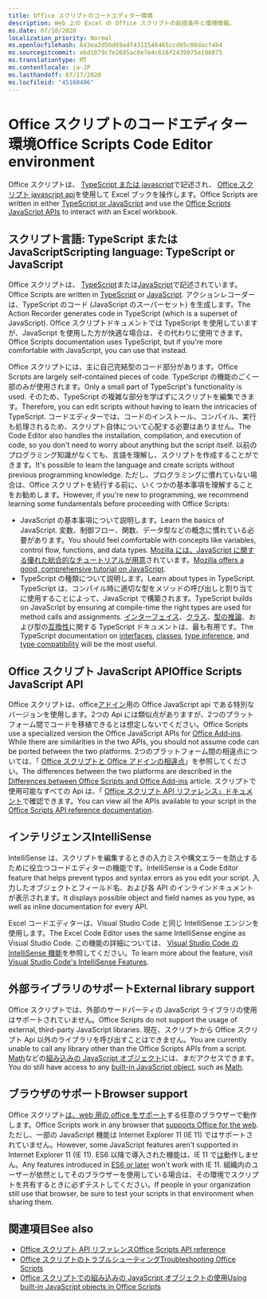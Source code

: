 ```yaml
---
title: Office スクリプトのコードエディター環境
description: Web 上の Excel の Office スクリプトの前提条件と環境情報。
ms.date: 07/10/2020
localization_priority: Normal
ms.openlocfilehash: 643ea2d5bd69adf4311546465ccd65c08dacf4b4
ms.sourcegitcommit: ebd1079c7e2695ac0e7e4c616f2439975e196875
ms.translationtype: MT
ms.contentlocale: ja-JP
ms.lasthandoff: 07/17/2020
ms.locfileid: "45160496"
---
```

# <a name="office-scripts-code-editor-environment"></a><span data-ttu-id="422c3-103">Office スクリプトのコードエディター環境</span><span class="sxs-lookup"><span data-stu-id="422c3-103">Office Scripts Code Editor environment</span></span>

<span data-ttu-id="422c3-104">Office スクリプトは、 [TypeScript または javascript](#scripting-language-typescript-or-javascript)で記述され、 [Office スクリプト javascript api](#office-scripts-javascript-api)を使用して Excel ブックを操作します。</span><span class="sxs-lookup"><span data-stu-id="422c3-104">Office Scripts are written in either [TypeScript or JavaScript](#scripting-language-typescript-or-javascript) and use the [Office Scripts JavaScript APIs](#office-scripts-javascript-api) to interact with an Excel workbook.</span></span>

## <a name="scripting-language-typescript-or-javascript"></a><span data-ttu-id="422c3-105">スクリプト言語: TypeScript または JavaScript</span><span class="sxs-lookup"><span data-stu-id="422c3-105">Scripting language: TypeScript or JavaScript</span></span>

<span data-ttu-id="422c3-106">Office スクリプトは、 [TypeScript](https://www.typescriptlang.org/docs/home.html)または[JavaScript](https://developer.mozilla.org/docs/Web/JavaScript)で記述されています。</span><span class="sxs-lookup"><span data-stu-id="422c3-106">Office Scripts are written in [TypeScript](https://www.typescriptlang.org/docs/home.html) or [JavaScript](https://developer.mozilla.org/docs/Web/JavaScript).</span></span> <span data-ttu-id="422c3-107">アクションレコーダーは、TypeScript のコード (JavaScript のスーパーセット) を生成します。</span><span class="sxs-lookup"><span data-stu-id="422c3-107">The Action Recorder generates code in TypeScript (which is a superset of JavaScript).</span></span> <span data-ttu-id="422c3-108">Office スクリプトドキュメントでは TypeScript を使用していますが、JavaScript を使用した方が快適な場合は、その代わりに使用できます。</span><span class="sxs-lookup"><span data-stu-id="422c3-108">Office Scripts documentation uses TypeScript, but if you're more comfortable with JavaScript, you can use that instead.</span></span>

<span data-ttu-id="422c3-109">Office スクリプトには、主に自己完結型のコード部分があります。</span><span class="sxs-lookup"><span data-stu-id="422c3-109">Office Scripts are largely self-contained pieces of code.</span></span> <span data-ttu-id="422c3-110">TypeScript の機能のごく一部のみが使用されます。</span><span class="sxs-lookup"><span data-stu-id="422c3-110">Only a small part of TypeScript's functionality is used.</span></span> <span data-ttu-id="422c3-111">そのため、TypeScript の複雑な部分を学ばずにスクリプトを編集できます。</span><span class="sxs-lookup"><span data-stu-id="422c3-111">Therefore, you can edit scripts without having to learn the intricacies of TypeScript.</span></span> <span data-ttu-id="422c3-112">コードエディターでは、コードのインストール、コンパイル、実行も処理されるため、スクリプト自体について心配する必要はありません。</span><span class="sxs-lookup"><span data-stu-id="422c3-112">The Code Editor also handles the installation, compilation, and execution of code, so you don't need to worry about anything but the script itself.</span></span> <span data-ttu-id="422c3-113">以前のプログラミング知識がなくても、言語を理解し、スクリプトを作成することができます。</span><span class="sxs-lookup"><span data-stu-id="422c3-113">It's possible to learn the language and create scripts without previous programming knowledge.</span></span> <span data-ttu-id="422c3-114">ただし、プログラミングに慣れていない場合は、Office スクリプトを続行する前に、いくつかの基本事項を理解することをお勧めします。</span><span class="sxs-lookup"><span data-stu-id="422c3-114">However, if you're new to programming, we recommend learning some fundamentals before proceeding with Office Scripts:</span></span>

- <span data-ttu-id="422c3-115">JavaScript の基本事項について説明します。</span><span class="sxs-lookup"><span data-stu-id="422c3-115">Learn the basics of JavaScript.</span></span> <span data-ttu-id="422c3-116">変数、制御フロー、関数、データ型などの概念に慣れている必要があります。</span><span class="sxs-lookup"><span data-stu-id="422c3-116">You should feel comfortable with concepts like variables, control flow, functions, and data types.</span></span> <span data-ttu-id="422c3-117">[Mozilla には、JavaScript に関する優れた総合的なチュートリアルが用意](https://developer.mozilla.org/docs/Web/JavaScript/Guide/Introduction)されています。</span><span class="sxs-lookup"><span data-stu-id="422c3-117">[Mozilla offers a good, comprehensive tutorial on JavaScript](https://developer.mozilla.org/docs/Web/JavaScript/Guide/Introduction).</span></span>
- <span data-ttu-id="422c3-118">TypeScript の種類について説明します。</span><span class="sxs-lookup"><span data-stu-id="422c3-118">Learn about types in TypeScript.</span></span> <span data-ttu-id="422c3-119">TypeScript は、コンパイル時に適切な型をメソッドの呼び出しと割り当てに使用することによって、JavaScript で構築されます。</span><span class="sxs-lookup"><span data-stu-id="422c3-119">TypeScript builds on JavaScript by ensuring at compile-time the right types are used for method calls and assignments.</span></span> <span data-ttu-id="422c3-120">[インターフェイス](https://www.typescriptlang.org/docs/handbook/interfaces.html)、[クラス](https://www.typescriptlang.org/docs/handbook/classes.html)、[型の推論](https://www.typescriptlang.org/docs/handbook/type-inference.html)、および型の[互換性](https://www.typescriptlang.org/docs/handbook/type-compatibility.html)に関する TypeScript ドキュメントは、最も有用です。</span><span class="sxs-lookup"><span data-stu-id="422c3-120">The TypeScript documentation on [interfaces](https://www.typescriptlang.org/docs/handbook/interfaces.html), [classes](https://www.typescriptlang.org/docs/handbook/classes.html), [type inference](https://www.typescriptlang.org/docs/handbook/type-inference.html), and [type compatibility](https://www.typescriptlang.org/docs/handbook/type-compatibility.html) will be the most useful.</span></span>

## <a name="office-scripts-javascript-api"></a><span data-ttu-id="422c3-121">Office スクリプト JavaScript API</span><span class="sxs-lookup"><span data-stu-id="422c3-121">Office Scripts JavaScript API</span></span>

<span data-ttu-id="422c3-122">Office スクリプトは、office[アドイン](/office/dev/add-ins/overview/index)用の Office JavaScript api である特別なバージョンを使用します。2つの Api には類似点がありますが、2つのプラットフォーム間でコードを移植できるとは想定しないでください。</span><span class="sxs-lookup"><span data-stu-id="422c3-122">Office Scripts use a specialized version the Office JavaScript APIs for [Office Add-ins](/office/dev/add-ins/overview/index). While there are similarities in the two APIs, you should not assume code can be ported between the two platforms.</span></span> <span data-ttu-id="422c3-123">2つのプラットフォーム間の相違点については、「 [Office スクリプトと Office アドインの相違点](../resources/add-ins-differences.md#apis)」を参照してください。</span><span class="sxs-lookup"><span data-stu-id="422c3-123">The differences between the two platforms are described in the [Differences between Office Scripts and Office Add-ins](../resources/add-ins-differences.md#apis) article.</span></span> <span data-ttu-id="422c3-124">スクリプトで使用可能なすべての Api は、「 [Office スクリプト API リファレンス」ドキュメント](/javascript/api/office-scripts/overview)で確認できます。</span><span class="sxs-lookup"><span data-stu-id="422c3-124">You can view all the APIs available to your script in the [Office Scripts API reference documentation](/javascript/api/office-scripts/overview).</span></span>

## <a name="intellisense"></a><span data-ttu-id="422c3-125">インテリジェンス</span><span class="sxs-lookup"><span data-stu-id="422c3-125">IntelliSense</span></span>

<span data-ttu-id="422c3-126">IntelliSense は、スクリプトを編集するときの入力ミスや構文エラーを防止するために役立つコードエディターの機能です。</span><span class="sxs-lookup"><span data-stu-id="422c3-126">IntelliSense is a Code Editor feature that helps prevent typos and syntax errors as you edit your script.</span></span> <span data-ttu-id="422c3-127">入力したオブジェクトとフィールド名、および各 API のインラインドキュメントが表示されます。</span><span class="sxs-lookup"><span data-stu-id="422c3-127">It displays possible object and field names as you type, as well as inline documentation for every API.</span></span>

<span data-ttu-id="422c3-128">Excel コードエディターは、Visual Studio Code と同じ IntelliSense エンジンを使用します。</span><span class="sxs-lookup"><span data-stu-id="422c3-128">The Excel Code Editor uses the same IntelliSense engine as Visual Studio Code.</span></span> <span data-ttu-id="422c3-129">この機能の詳細については、 [Visual Studio Code の IntelliSense 機能](https://code.visualstudio.com/docs/editor/intellisense#_intellisense-features)を参照してください。</span><span class="sxs-lookup"><span data-stu-id="422c3-129">To learn more about the feature, visit [Visual Studio Code's IntelliSense Features](https://code.visualstudio.com/docs/editor/intellisense#_intellisense-features).</span></span>

## <a name="external-library-support"></a><span data-ttu-id="422c3-130">外部ライブラリのサポート</span><span class="sxs-lookup"><span data-stu-id="422c3-130">External library support</span></span>

<span data-ttu-id="422c3-131">Office スクリプトでは、外部のサードパーティの JavaScript ライブラリの使用はサポートされていません。</span><span class="sxs-lookup"><span data-stu-id="422c3-131">Office Scripts do not support the usage of external, third-party JavaScript libraries.</span></span> <span data-ttu-id="422c3-132">現在、スクリプトから Office スクリプト Api 以外のライブラリを呼び出すことはできません。</span><span class="sxs-lookup"><span data-stu-id="422c3-132">You are currently unable to call any library other than the Office Scripts APIs from a script.</span></span> <span data-ttu-id="422c3-133">[Math](https://developer.mozilla.org/docs/Web/JavaScript/Reference/Global_Objects/Math)などの[組み込みの JavaScript オブジェクト](../develop/javascript-objects.md)には、まだアクセスできます。</span><span class="sxs-lookup"><span data-stu-id="422c3-133">You do still have access to any [built-in JavaScript object](../develop/javascript-objects.md), such as [Math](https://developer.mozilla.org/docs/Web/JavaScript/Reference/Global_Objects/Math).</span></span>

## <a name="browser-support"></a><span data-ttu-id="422c3-134">ブラウザのサポート</span><span class="sxs-lookup"><span data-stu-id="422c3-134">Browser support</span></span>

<span data-ttu-id="422c3-135">Office スクリプト[は、web 用の office をサポート](https://support.microsoft.com/office/ad1303e0-a318-47aa-b409-d3a5eb44e452)する任意のブラウザーで動作します。</span><span class="sxs-lookup"><span data-stu-id="422c3-135">Office Scripts work in any browser that [supports Office for the web](https://support.microsoft.com/office/ad1303e0-a318-47aa-b409-d3a5eb44e452).</span></span> <span data-ttu-id="422c3-136">ただし、一部の JavaScript 機能は Internet Explorer 11 (IE 11) ではサポートされていません。</span><span class="sxs-lookup"><span data-stu-id="422c3-136">However, some JavaScript features aren't supported in Internet Explorer 11 (IE 11).</span></span> <span data-ttu-id="422c3-137">ES6 以降で導入された機能は、IE 11 で[は](https://www.w3schools.com/Js/js_es6.asp)動作しません。</span><span class="sxs-lookup"><span data-stu-id="422c3-137">Any features introduced in [ES6 or later](https://www.w3schools.com/Js/js_es6.asp) won't work with IE 11.</span></span> <span data-ttu-id="422c3-138">組織内のユーザーが依然としてそのブラウザーを使用している場合は、その環境でスクリプトを共有するときに必ずテストしてください。</span><span class="sxs-lookup"><span data-stu-id="422c3-138">If people in your organization still use that browser, be sure to test your scripts in that environment when sharing them.</span></span>

## <a name="see-also"></a><span data-ttu-id="422c3-139">関連項目</span><span class="sxs-lookup"><span data-stu-id="422c3-139">See also</span></span>

- [<span data-ttu-id="422c3-140">Office スクリプト API リファレンス</span><span class="sxs-lookup"><span data-stu-id="422c3-140">Office Scripts API reference</span></span>](/javascript/api/office-scripts/overview)
- [<span data-ttu-id="422c3-141">Office スクリプトのトラブルシューティング</span><span class="sxs-lookup"><span data-stu-id="422c3-141">Troubleshooting Office Scripts</span></span>](../testing/troubleshooting.md)
- [<span data-ttu-id="422c3-142">Office スクリプトでの組み込みの JavaScript オブジェクトの使用</span><span class="sxs-lookup"><span data-stu-id="422c3-142">Using built-in JavaScript objects in Office Scripts</span></span>](../develop/javascript-objects.md)
